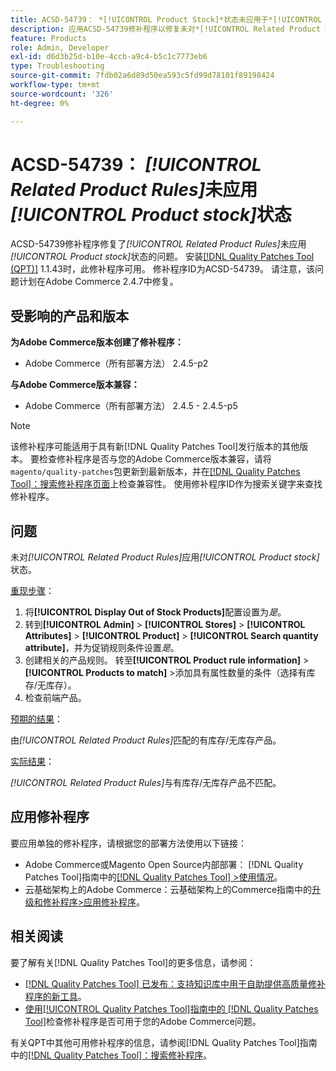 ```yaml
---
title: ACSD-54739： *[!UICONTROL Product Stock]*状态未应用于*[!UICONTROL Related Product Rules]*
description: 应用ACSD-54739修补程序以修复未对*[!UICONTROL Related Product Rules]*应用*[!UICONTROL Product Stock]*状态的Adobe Commerce问题。
feature: Products
role: Admin, Developer
exl-id: d6d3b25d-b10e-4ccb-a9c4-b5c1c7773eb6
type: Troubleshooting
source-git-commit: 7fdb02a6d89d50ea593c5fd99d78101f89198424
workflow-type: tm+mt
source-wordcount: '326'
ht-degree: 0%

---
```


# ACSD-54739： *[!UICONTROL Related Product Rules]*&#x200B;未应用&#x200B;*[!UICONTROL Product stock]*&#x200B;状态

ACSD-54739修补程序修复了&#x200B;*[!UICONTROL Related Product Rules]*&#x200B;未应用&#x200B;*[!UICONTROL Product stock]*&#x200B;状态的问题。 安装[[!DNL Quality Patches Tool (QPT)]](https://experienceleague.adobe.com/en/docs/commerce-operations/tools/quality-patches-tool/quality-patches-tool-to-self-serve-quality-patches) 1.1.43时，此修补程序可用。 修补程序ID为ACSD-54739。 请注意，该问题计划在Adobe Commerce 2.4.7中修复。

## 受影响的产品和版本

**为Adobe Commerce版本创建了修补程序：**

* Adobe Commerce（所有部署方法） 2.4.5-p2

**与Adobe Commerce版本兼容：**

* Adobe Commerce（所有部署方法） 2.4.5 - 2.4.5-p5

>[!NOTE]
>
>该修补程序可能适用于具有新[!DNL Quality Patches Tool]发行版本的其他版本。 要检查修补程序是否与您的Adobe Commerce版本兼容，请将`magento/quality-patches`包更新到最新版本，并在[[!DNL Quality Patches Tool]：搜索修补程序页面](https://experienceleague.adobe.com/tools/commerce-quality-patches/index.html)上检查兼容性。 使用修补程序ID作为搜索关键字来查找修补程序。

## 问题

未对&#x200B;*[!UICONTROL Related Product Rules]*&#x200B;应用&#x200B;*[!UICONTROL Product stock]*&#x200B;状态。

<u>重现步骤</u>：

1. 将&#x200B;**[!UICONTROL Display Out of Stock Products]**&#x200B;配置设置为&#x200B;*是*。
1. 转到&#x200B;**[!UICONTROL Admin]** > **[!UICONTROL Stores]** > **[!UICONTROL Attributes]** > **[!UICONTROL Product]** > **[!UICONTROL Search quantity attribute]**，并为促销规则条件设置&#x200B;*是*。
1. 创建相关的产品规则。 转至&#x200B;**[!UICONTROL Product rule information]** > **[!UICONTROL Products to match]** >添加具有属性数量的条件（选择有库存/无库存）。
1. 检查前端产品。

<u>预期的结果</u>：

由&#x200B;*[!UICONTROL Related Product Rules]*&#x200B;匹配的有库存/无库存产品。

<u>实际结果</u>：

*[!UICONTROL Related Product Rules]*&#x200B;与有库存/无库存产品不匹配。

## 应用修补程序

要应用单独的修补程序，请根据您的部署方法使用以下链接：

* Adobe Commerce或Magento Open Source内部部署： [!DNL Quality Patches Tool]指南中的[[!DNL Quality Patches Tool] >使用情况](/help/tools/quality-patches-tool/usage.md)。
* 云基础架构上的Adobe Commerce：云基础架构上的Commerce指南中的[升级和修补程序>应用修补程序](https://experienceleague.adobe.com/docs/commerce-cloud-service/user-guide/develop/upgrade/apply-patches.html)。

## 相关阅读

要了解有关[!DNL Quality Patches Tool]的更多信息，请参阅：

* [[!DNL Quality Patches Tool] 已发布：支持知识库中用于自助提供高质量修补程序的新工具](https://experienceleague.adobe.com/en/docs/commerce-operations/tools/quality-patches-tool/quality-patches-tool-to-self-serve-quality-patches)。
* [使用[!UICONTROL Quality Patches Tool]指南中的 [!DNL Quality Patches Tool]](/help/tools/quality-patches-tool/patches-available-in-qpt/check-patch-for-magento-issue-with-magento-quality-patches.md)检查修补程序是否可用于您的Adobe Commerce问题。


有关QPT中其他可用修补程序的信息，请参阅[!DNL Quality Patches Tool]指南中的[[!DNL Quality Patches Tool]：搜索修补程序](https://experienceleague.adobe.com/tools/commerce-quality-patches/index.html)。
